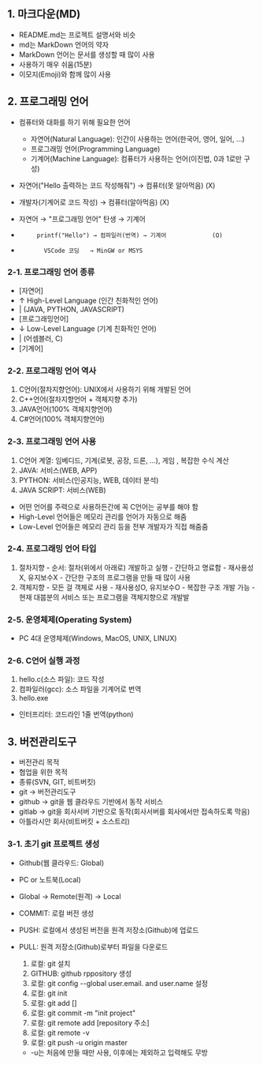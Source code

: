 ## 1. 마크다운(MD)
  - README.md는 프로젝트 설명서와 비슷
  - md는 MarkDown 언어의 약자
  - MarkDown 언어는 문서를 생성할 때 많이 사용
  - 사용하기 매우 쉬움(15분)
  - 이모지(Emoji)와 함께 많이 사용

## 2. 프로그래밍 언어
  - 컴퓨터와 대화를 하기 위해 필요한 언어
    + 자연어(Natural Language): 인간이 사용하는 언어(한국어, 영어, 일어, ...)
    + 프로그래밍 언어(Programming Language)
    + 기계어(Machine Language): 컴퓨터가 사용하는 언어(이진법, 0과 1로만 구성)

  - 자연어("Hello 출력하는 코드 작성해줘") → 컴퓨터(못 알아먹음)     (X)
  - 개발자(기계어로 코드 작성) → 컴퓨터(알아먹음)                   (X)

  - 자연어 → "프로그래밍 언어" 탄생 → 기계어
  -          printf("Hello") → 컴파일러(번역) → 기계어             (O)
  -            VSCode 코딩   → MinGW or MSYS

### 2-1. 프로그래밍 언어 종류
  - [자연어]
  -    ↑ High-Level Language (인간 친화적인 언어)
  -    | (JAVA, PYTHON, JAVASCRIPT)
  - [프로그래밍언어]
  -    ↓ Low-Level Language (기계 친화적인 언어)
  -    | (어셈블러, C)
  - [기계어]

### 2-2. 프로그래밍 언어 역사
  1. C언어(절차지향언어): UNIX에서 사용하기 위해 개발된 언어
  2. C++언어(절차지향언어 + 객체지향 추가)
  3. JAVA언어(100% 객체지향언어)
  4. C#언어(100% 객체지향언어)

### 2-3. 프로그래밍 언어 사용
  1. C언어 계열: 임베디드, 기계(로봇, 공장, 드론, ...), 게임 , 복잡한 수식 계산
  2. JAVA: 서비스(WEB, APP)
  3. PYTHON: 서비스(인공지능, WEB, 데이터 분석)
  4. JAVA SCRIPT: 서비스(WEB)
  * 어떤 언어를 주력으로 사용하든간에 꼭 C언어는 공부를 해야 함
  * High-Level 언어들은 메모리 관리를 언어가 자동으로 해줌
  * Low-Level 언어들은 메모리 관리 등을 전부 개발자가 직접 해줌줌

### 2-4. 프로그래밍 언어 타입
  1. 절차지향
    - 순서: 절차(위에서 아래로) 개발하고 실행
    - 간단하고 명료함
    - 재사용성X, 유지보수X
    - 간단한 구조의 프로그램을 만들 때 많이 사용
  2. 객체지향
    - 모든 걸 객체로 사용
    - 재사용성O, 유지보수O
    - 복잡한 구조 개발 가능
    - 현재 대붑분의 서비스 또는 프로그램을 객체지향으로 개발발

### 2-5. 운영체제(Operating System)
  - PC 4대 운영체제(Windows, MacOS, UNIX, LINUX)

### 2-6. C언어 실행 과정
  1. hello.c(소스 파일): 코드 작성
  2. 컴파일러(gcc): 소스 파일을 기계어로 번역
  3. hello.exe
  * 인터프리터: 코드라인 1줄 번역(python)

## 3. 버전관리도구
  - 버전관리 목적
  - 협업을 위한 목적
  - 종류(SVN, GIT, 비트버킷)
  - git → 버전관리도구
  - github → git을 웹 클라우드 기반에서 동작 서비스
  - gitlab → git을 회사서버 기반으로 동작(회사서버를 회사에서만 접속하도록 막음)
  - 아틀라시안 회사(비트버킷 + 소스트리)

### 3-1. 초기 git 프로젝트 생성
+ Github(웹 클라우드: Global)
+ PC or 노트북(Local)
+ Global → Remote(원격) → Local

+ COMMIT: 로컬 버전 생성
+ PUSH: 로컬에서 생성된 버전을 원격 저장소(Github)에 업로드
+ PULL: 원격 저장소(Github)로부터 파일을 다운로드

  1. 로컬: git 설치
  2. GITHUB: github rppository 생성
  3. 로컬: git config --global user.email. and user.name 설정
  4. 로컬: git init
  5. 로컬: git add []
  6. 로컬: git commit -m "init project"
  7. 로컬: git remote add [repository 주소]
  8. 로컬: git remote -v
  9. 로컬: git push -u origin master
    - -u는 처음에 만들 때만 사용, 이후에는 제외하고 입력해도 무방